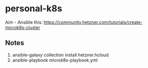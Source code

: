 # personal-k8s

Aim - Ansible this: https://community.hetzner.com/tutorials/create-microk8s-cluster

## Notes

1. ansible-galaxy collection install hetzner.hcloud
2. ansible-playbook microk8s-playbook.yml



